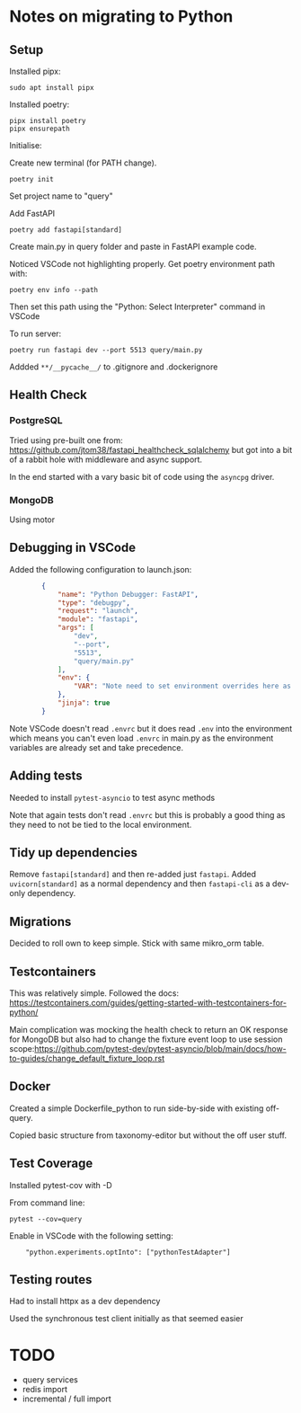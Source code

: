 # Notes on migrating to Python

## Setup

Installed pipx: 
```
sudo apt install pipx
```

Installed poetry:

```
pipx install poetry
pipx ensurepath
```

Initialise:

Create new terminal (for PATH change).
```
poetry init
```
Set project name to "query"

Add FastAPI
```
poetry add fastapi[standard]
```

Create main.py in query folder and paste in FastAPI example code.

Noticed VSCode not highlighting properly. Get poetry environment path with:
```
poetry env info --path
```
Then set this path using the "Python: Select Interpreter" command in VSCode

To run server:
```
poetry run fastapi dev --port 5513 query/main.py
```
Addded `**/__pycache__/` to .gitignore and .dockerignore

## Health Check

### PostgreSQL

Tried using pre-built one from: https://github.com/jtom38/fastapi_healthcheck_sqlalchemy but got into a bit of a rabbit hole with middleware and async support.

In the end started with a vary basic bit of code using the `asyncpg` driver.

### MongoDB

Using motor

## Debugging in VSCode

Added the following configuration to launch.json:

```json
        {
            "name": "Python Debugger: FastAPI",
            "type": "debugpy",
            "request": "launch",
            "module": "fastapi",
            "args": [
                "dev",
                "--port",
                "5513",
                "query/main.py"
            ],
            "env": {
                "VAR": "Note need to set environment overrides here as .envrc is not read"
            },
            "jinja": true
        }
```

Note VSCode doesn't read `.envrc` but it does read `.env` into the environment which means you can't even load `.envrc` in main.py as the environment variables are already set and take precedence.

## Adding tests

Needed to install `pytest-asyncio` to test async methods

Note that again tests don't read `.envrc` but this is probably a good thing as they need to not be tied to the local environment.

## Tidy up dependencies

Remove `fastapi[standard]` and then re-added just `fastapi`. Added `uvicorn[standard]` as a normal dependency and then `fastapi-cli` as a dev-only dependency.

## Migrations

Decided to roll own to keep simple. Stick with same mikro_orm table.

## Testcontainers

This was relatively simple. Followed the docs: https://testcontainers.com/guides/getting-started-with-testcontainers-for-python/

Main complication was mocking the health check to return an OK response for MongoDB but also had to change the fixture event loop to use session scope:https://github.com/pytest-dev/pytest-asyncio/blob/main/docs/how-to-guides/change_default_fixture_loop.rst


## Docker

Created a simple Dockerfile_python to run side-by-side with existing off-query.

Copied basic structure from taxonomy-editor but without the off user stuff.

## Test Coverage

Installed pytest-cov with -D

From command line:

```
pytest --cov=query
```

Enable in VSCode with the following setting:

```
    "python.experiments.optInto": ["pythonTestAdapter"]
```

## Testing routes

Had to install httpx as a dev dependency

Used the synchronous test client initially as that seemed easier

# TODO

 - query services
 - redis import
 - incremental / full import
